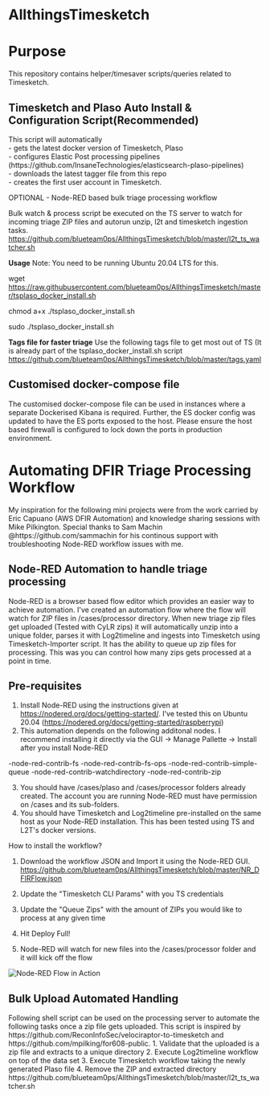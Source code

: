# AllthingsTimesketch

<h1>Purpose</h1>
This repository contains helper/timesaver scripts/queries related to Timesketch.

<h2>Timesketch and Plaso Auto Install & Configuration Script(Recommended)</h2>
This script will automatically<br/>
 - gets the latest docker version of Timesketch, Plaso<br/>
 - configures Elastic Post processing pipelines (https://github.com/InsaneTechnologies/elasticsearch-plaso-pipelines)<br/>
 - downloads the latest tagger file from this repo<br/>
 - creates the first user account in Timesketch.<br/>

OPTIONAL - 
Node-RED based bulk triage processing workflow

Bulk watch & process script be executed on the TS server to watch for incoming triage ZIP files and autorun unzip, l2t and timesketch ingestion tasks. https://github.com/blueteam0ps/AllthingsTimesketch/blob/master/l2t_ts_watcher.sh

<b>Usage</b>
Note: You need to be running Ubuntu 20.04 LTS for this.

wget https://raw.githubusercontent.com/blueteam0ps/AllthingsTimesketch/master/tsplaso_docker_install.sh

chmod a+x ./tsplaso_docker_install.sh

sudo ./tsplaso_docker_install.sh

<b>Tags file for faster triage</b>
Use the following tags file to get most out of TS (It is already part of the tsplaso_docker_install.sh script
https://github.com/blueteam0ps/AllthingsTimesketch/blob/master/tags.yaml

<h2>Customised docker-compose file</h2>
The customised docker-compose file can be used in instances where a separate Dockerised Kibana is required. Further, the ES docker config was updated to have the ES ports exposed to the host. Please ensure the host based firewall is configured to lock down the ports in production environment.

<h1> Automating DFIR Triage Processing Workflow</h1>
My inspiration for the following mini projects were from the work carried by Eric Capuano (AWS DFIR Automation) and knowledge sharing sessions with Mike Pilkington. Special thanks to Sam Machin @https://github.com/sammachin for his continous support with troubleshooting Node-RED workflow issues with me. 

<h2>Node-RED Automation to handle triage processing</h2>
Node-RED is a browser based flow editor which provides an easier way to achieve automation. I've created an automation flow where the flow will watch for ZIP files in /cases/processor directory. When new triage zip files get uploaded (Tested with CyLR zips) it will automatically unzip into a unique folder, parses it with Log2timeline and ingests into Timesketch using Timesketch-Importer script. It has the ability to queue up zip files for processing. This was you can control how many zips gets processed at a point in time. 

Pre-requisites
---------------------
1. Install Node-RED using the instructions given at https://nodered.org/docs/getting-started/. I've tested this on Ubuntu 20.04 (https://nodered.org/docs/getting-started/raspberrypi)
2. This automation depends on the following additonal nodes. I recommend installing it directly via the GUI -> Manage Pallette -> Install after you install Node-RED

-node-red-contrib-fs
-node-red-contrib-fs-ops
-node-red-contrib-simple-queue
-node-red-contrib-watchdirectory
-node-red-contrib-zip

3. You should have /cases/plaso and /cases/processor folders already created. The account you are running Node-RED must have permission on /cases and its sub-folders.
4. You should have Timesketch and Log2timeline pre-installed on the same host as your Node-RED installation. This has been tested using TS and L2T's docker versions.

How to install the workflow?
1. Download the workflow JSON and Import it using the Node-RED GUI.
https://github.com/blueteam0ps/AllthingsTimesketch/blob/master/NR_DFIRFlow.json

2. Update the "Timesketch CLI Params" with you TS credentials
3. Update the "Queue Zips" with the amount of ZIPs you would like to process at any given time
4. Hit Deploy Full!
5. Node-RED will watch for new files into the /cases/processor folder and it will kick off the flow

![Node-RED Flow in Action](https://github.com/blueteam0ps/AllthingsTimesketch/blob/master/doco/NR1.png?raw=true)

<h2>Bulk Upload Automated Handling</h2>
Following shell script can be used on the processing server to automate the following tasks once a zip file gets uploaded.
This script is inspired by https://github.com/ReconInfoSec/velociraptor-to-timesketch and https://github.com/mpilking/for608-public.
1. Validate that the uploaded is a zip file and extracts to a unique directory
2. Execute Log2timeline workflow on top of the data set
3. Execute Timesketch workflow taking the newly generated Plaso file
4. Remove the ZIP and extracted directory 
https://github.com/blueteam0ps/AllthingsTimesketch/blob/master/l2t_ts_watcher.sh

